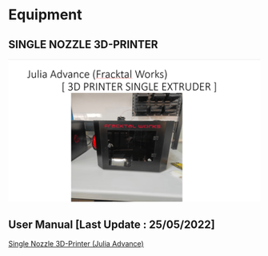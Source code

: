# Equipment

## SINGLE NOZZLE 3D-PRINTER

![Single Nozzle 3D-Printer](../images/ELL/Single%20Nozzle%203D-Printer.png)

## User Manual [Last Update : 25/05/2022]

[Single Nozzle 3D-Printer (Julia Advance)](../ell/Manuals/Single_Nozzle_3D-Printer%20(Julia%20Advance)%20_User_Manual(25-05-2022).pdf)